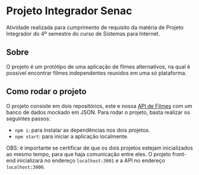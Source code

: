 # Projeto Integrador Senac

Atividade realizada para cumprimento de requisito da matéria de Projeto Integrador do 4º semestre do curso de Sistemas para Internet. 

## Sobre

O projeto é um protótipo de uma aplicação de filmes alternativos, na qual é possível encontrar filmes independentes reunidos em uma só plataforma.

## Como rodar o projeto

O projeto consiste em dois repositórios, este e nossa [API de Filmes](https://github.com/LucBonnet/APIfilmes) com um banco de dados mockado em JSON. 
Para rodar o projeto, basta realizar os seguintes passos:
- `npm i`: para instalar as dependências nos dois projetos.
- `npm start`: para iniciar a aplicação localmente.

OBS: é importante se certificar de que os dois projetos estejam inicializados ao mesmo tempo, para que haja comunicação entre eles. O projeto front-end inicializará no endereço `localhost:3001` e a API no endereço `localhost:3000`.
